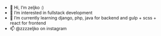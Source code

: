 - 👋 Hi, I’m zeljko :)
- 👀 I’m interested in fullstack development
- 🌱 I’m currently learning django, php, java for backend and gulp + scss + react for frontend
- 📫 @zzzzeljko on instagram

<!---
zpavicic/zpavicic is a ✨ special ✨ repository because its `README.md` (this file) appears on your GitHub profile.
You can click the Preview link to take a look at your changes.
--->
